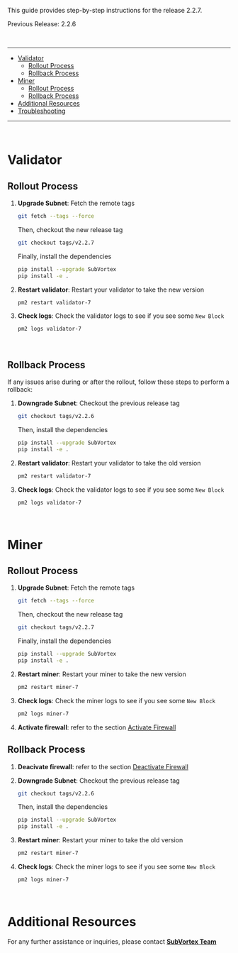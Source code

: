 This guide provides step-by-step instructions for the release 2.2.7.

Previous Release: 2.2.6

<br />

---

- [Validator](#validators)
  - [Rollout Process](#validator-rollout-process)
  - [Rollback Process](#validator-rollback-process)
- [Miner](#miner)
  - [Rollout Process](#miner-rollout-process)
  - [Rollback Process](#miner-rollback-process)
- [Additional Resources](#additional-resources)
- [Troubleshooting](#troubleshooting)

---

<br />

# Validator

## Rollout Process <a id="validator-rollout-process"></a>

1. **Upgrade Subnet**: Fetch the remote tags

   ```bash
   git fetch --tags --force
   ```

   Then, checkout the new release tag

   ```bash
   git checkout tags/v2.2.7
   ```

   Finally, install the dependencies

   ```bash
   pip install --upgrade SubVortex
   pip install -e .
   ```

2. **Restart validator**: Restart your validator to take the new version

   ```bash
   pm2 restart validator-7
   ```

3. **Check logs**: Check the validator logs to see if you see some `New Block`
   ```bash
   pm2 logs validator-7
   ```

<br />

## Rollback Process <a id="validator-rollback-process"></a>

If any issues arise during or after the rollout, follow these steps to perform a rollback:

1. **Downgrade Subnet**: Checkout the previous release tag

   ```bash
   git checkout tags/v2.2.6
   ```

   Then, install the dependencies

   ```bash
   pip install --upgrade SubVortex
   pip install -e .
   ```

2. **Restart validator**: Restart your validator to take the old version

   ```bash
   pm2 restart validator-7
   ```

3. **Check logs**: Check the validator logs to see if you see some `New Block`
   ```bash
   pm2 logs validator-7
   ```

<br />

# Miner

## Rollout Process <a id="miner-rollout-process"></a>

1. **Upgrade Subnet**: Fetch the remote tags

   ```bash
   git fetch --tags --force
   ```

   Then, checkout the new release tag

   ```bash
   git checkout tags/v2.2.7
   ```

   Finally, install the dependencies

   ```bash
   pip install --upgrade SubVortex
   pip install -e .
   ```

2. **Restart miner**: Restart your miner to take the new version

   ```bash
   pm2 restart miner-7
   ```

3. **Check logs**: Check the miner logs to see if you see some `New Block`

   ```bash
   pm2 logs miner-7
   ```

4. **Activate firewall**: refer to the section [Activate Firewall](#activate-firewall)

## Rollback Process <a id="miner-rollback-process"></a>

1. **Deacivate firewall**: refer to the section [Deactivate Firewall](#deactivate-firewall)

2. **Downgrade Subnet**: Checkout the previous release tag

   ```bash
   git checkout tags/v2.2.6
   ```

   Then, install the dependencies

   ```bash
   pip install --upgrade SubVortex
   pip install -e .
   ```

3. **Restart miner**: Restart your miner to take the old version

   ```bash
   pm2 restart miner-7
   ```

4. **Check logs**: Check the miner logs to see if you see some `New Block`
   ```bash
   pm2 logs miner-7
   ```

<br />

# Additional Resources

For any further assistance or inquiries, please contact [**SubVortex Team**](https://discord.com/channels/799672011265015819/1215311984799653918)
